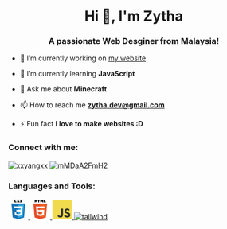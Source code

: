 <h1 align="center">Hi 👋, I'm Zytha</h1>
<h3 align="center">A passionate Web Desginer from Malaysia!</h3>

- 🔭 I’m currently working on [my website](zytha.github.io)

- 🌱 I’m currently learning **JavaScript**

- 💬 Ask me about **Minecraft**

- 📫 How to reach me **zytha.dev@gmail.com**

- ⚡ Fun fact **I love to make websites :D**

<h3 align="left">Connect with me:</h3>
<p align="left">
<a href="https://www.youtube.com/c/xxyangxx" target="blank"><img align="center" src="https://raw.githubusercontent.com/rahuldkjain/github-profile-readme-generator/master/src/images/icons/Social/youtube.svg" alt="xxyangxx" height="30" width="40" /></a>
<a href="https://discord.gg/mMDaA2FmH2" target="blank"><img align="center" src="https://raw.githubusercontent.com/rahuldkjain/github-profile-readme-generator/master/src/images/icons/Social/discord.svg" alt="mMDaA2FmH2" height="30" width="40" /></a>
</p>

<h3 align="left">Languages and Tools:</h3>
<p align="left"> <a href="https://www.w3schools.com/css/" target="_blank" rel="noreferrer"> <img src="https://raw.githubusercontent.com/devicons/devicon/master/icons/css3/css3-original-wordmark.svg" alt="css3" width="40" height="40"/> </a> <a href="https://www.w3.org/html/" target="_blank" rel="noreferrer"> <img src="https://raw.githubusercontent.com/devicons/devicon/master/icons/html5/html5-original-wordmark.svg" alt="html5" width="40" height="40"/> </a> <a href="https://developer.mozilla.org/en-US/docs/Web/JavaScript" target="_blank" rel="noreferrer"> <img src="https://raw.githubusercontent.com/devicons/devicon/master/icons/javascript/javascript-original.svg" alt="javascript" width="40" height="40"/> </a> <a href="https://tailwindcss.com/" target="_blank" rel="noreferrer"> <img src="https://www.vectorlogo.zone/logos/tailwindcss/tailwindcss-icon.svg" alt="tailwind" width="40" height="40"/> </a> </p>
